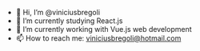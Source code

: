 - 👋 Hi, I’m @viniciusbregoli
- 👀 I’m currently studying React.js
- 🌱 I’m currently working with Vue.js web development 
- 📫 How to reach me: viniciusbregoli@hotmail.com

<!---
viniciusbregoli/viniciusbregoli is a ✨ special ✨ repository because its `README.md` (this file) appears on your GitHub profile.
You can click the Preview link to take a look at your changes.
--->
